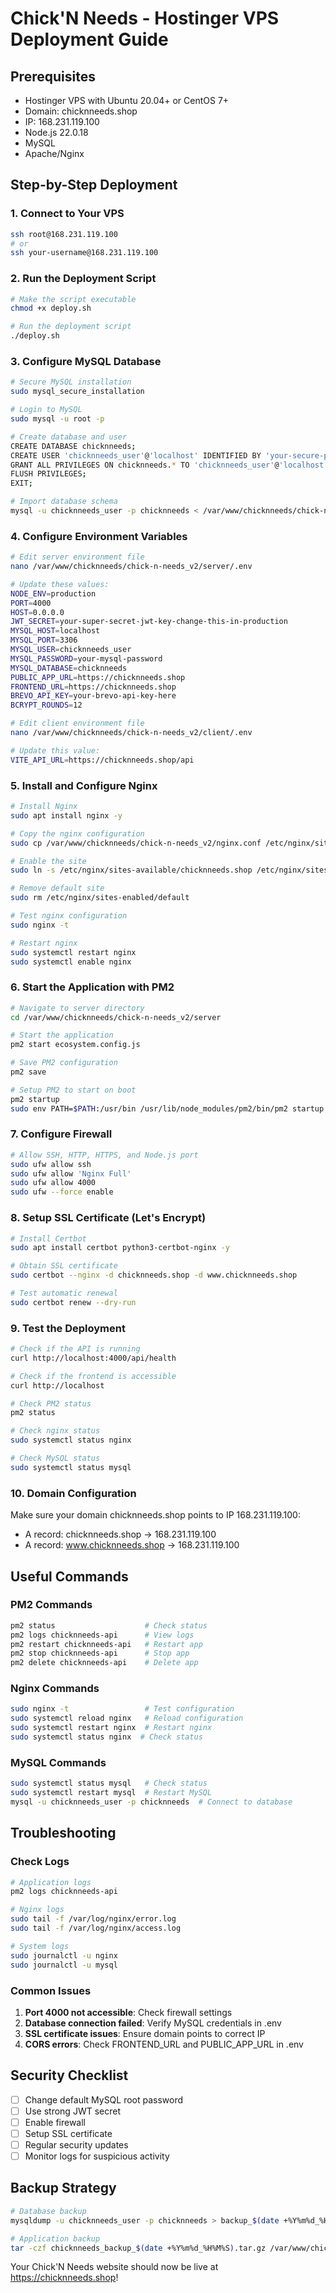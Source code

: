 # Chick'N Needs - Hostinger VPS Deployment Guide

## Prerequisites
- Hostinger VPS with Ubuntu 20.04+ or CentOS 7+
- Domain: chicknneeds.shop
- IP: 168.231.119.100
- Node.js 22.0.18
- MySQL
- Apache/Nginx

## Step-by-Step Deployment

### 1. Connect to Your VPS
```bash
ssh root@168.231.119.100
# or
ssh your-username@168.231.119.100
```

### 2. Run the Deployment Script
```bash
# Make the script executable
chmod +x deploy.sh

# Run the deployment script
./deploy.sh
```

### 3. Configure MySQL Database
```bash
# Secure MySQL installation
sudo mysql_secure_installation

# Login to MySQL
sudo mysql -u root -p

# Create database and user
CREATE DATABASE chicknneeds;
CREATE USER 'chicknneeds_user'@'localhost' IDENTIFIED BY 'your-secure-password';
GRANT ALL PRIVILEGES ON chicknneeds.* TO 'chicknneeds_user'@'localhost';
FLUSH PRIVILEGES;
EXIT;

# Import database schema
mysql -u chicknneeds_user -p chicknneeds < /var/www/chicknneeds/chick-n-needs_v2/database/schema.sql
```

### 4. Configure Environment Variables
```bash
# Edit server environment file
nano /var/www/chicknneeds/chick-n-needs_v2/server/.env

# Update these values:
NODE_ENV=production
PORT=4000
HOST=0.0.0.0
JWT_SECRET=your-super-secret-jwt-key-change-this-in-production
MYSQL_HOST=localhost
MYSQL_PORT=3306
MYSQL_USER=chicknneeds_user
MYSQL_PASSWORD=your-mysql-password
MYSQL_DATABASE=chicknneeds
PUBLIC_APP_URL=https://chicknneeds.shop
FRONTEND_URL=https://chicknneeds.shop
BREVO_API_KEY=your-brevo-api-key-here
BCRYPT_ROUNDS=12

# Edit client environment file
nano /var/www/chicknneeds/chick-n-needs_v2/client/.env

# Update this value:
VITE_API_URL=https://chicknneeds.shop/api
```

### 5. Install and Configure Nginx
```bash
# Install Nginx
sudo apt install nginx -y

# Copy the nginx configuration
sudo cp /var/www/chicknneeds/chick-n-needs_v2/nginx.conf /etc/nginx/sites-available/chicknneeds.shop

# Enable the site
sudo ln -s /etc/nginx/sites-available/chicknneeds.shop /etc/nginx/sites-enabled/

# Remove default site
sudo rm /etc/nginx/sites-enabled/default

# Test nginx configuration
sudo nginx -t

# Restart nginx
sudo systemctl restart nginx
sudo systemctl enable nginx
```

### 6. Start the Application with PM2
```bash
# Navigate to server directory
cd /var/www/chicknneeds/chick-n-needs_v2/server

# Start the application
pm2 start ecosystem.config.js

# Save PM2 configuration
pm2 save

# Setup PM2 to start on boot
pm2 startup
sudo env PATH=$PATH:/usr/bin /usr/lib/node_modules/pm2/bin/pm2 startup systemd -u $USER --hp $HOME
```

### 7. Configure Firewall
```bash
# Allow SSH, HTTP, HTTPS, and Node.js port
sudo ufw allow ssh
sudo ufw allow 'Nginx Full'
sudo ufw allow 4000
sudo ufw --force enable
```

### 8. Setup SSL Certificate (Let's Encrypt)
```bash
# Install Certbot
sudo apt install certbot python3-certbot-nginx -y

# Obtain SSL certificate
sudo certbot --nginx -d chicknneeds.shop -d www.chicknneeds.shop

# Test automatic renewal
sudo certbot renew --dry-run
```

### 9. Test the Deployment
```bash
# Check if the API is running
curl http://localhost:4000/api/health

# Check if the frontend is accessible
curl http://localhost

# Check PM2 status
pm2 status

# Check nginx status
sudo systemctl status nginx

# Check MySQL status
sudo systemctl status mysql
```

### 10. Domain Configuration
Make sure your domain chicknneeds.shop points to IP 168.231.119.100:
- A record: chicknneeds.shop → 168.231.119.100
- A record: www.chicknneeds.shop → 168.231.119.100

## Useful Commands

### PM2 Commands
```bash
pm2 status                    # Check status
pm2 logs chicknneeds-api      # View logs
pm2 restart chicknneeds-api   # Restart app
pm2 stop chicknneeds-api      # Stop app
pm2 delete chicknneeds-api    # Delete app
```

### Nginx Commands
```bash
sudo nginx -t                 # Test configuration
sudo systemctl reload nginx   # Reload configuration
sudo systemctl restart nginx  # Restart nginx
sudo systemctl status nginx  # Check status
```

### MySQL Commands
```bash
sudo systemctl status mysql   # Check status
sudo systemctl restart mysql  # Restart MySQL
mysql -u chicknneeds_user -p chicknneeds  # Connect to database
```

## Troubleshooting

### Check Logs
```bash
# Application logs
pm2 logs chicknneeds-api

# Nginx logs
sudo tail -f /var/log/nginx/error.log
sudo tail -f /var/log/nginx/access.log

# System logs
sudo journalctl -u nginx
sudo journalctl -u mysql
```

### Common Issues
1. **Port 4000 not accessible**: Check firewall settings
2. **Database connection failed**: Verify MySQL credentials in .env
3. **SSL certificate issues**: Ensure domain points to correct IP
4. **CORS errors**: Check FRONTEND_URL and PUBLIC_APP_URL in .env

## Security Checklist
- [ ] Change default MySQL root password
- [ ] Use strong JWT secret
- [ ] Enable firewall
- [ ] Setup SSL certificate
- [ ] Regular security updates
- [ ] Monitor logs for suspicious activity

## Backup Strategy
```bash
# Database backup
mysqldump -u chicknneeds_user -p chicknneeds > backup_$(date +%Y%m%d_%H%M%S).sql

# Application backup
tar -czf chicknneeds_backup_$(date +%Y%m%d_%H%M%S).tar.gz /var/www/chicknneeds/
```

Your Chick'N Needs website should now be live at https://chicknneeds.shop!
